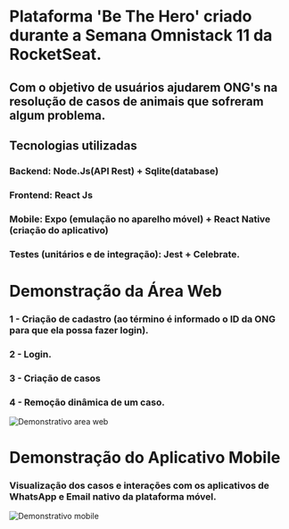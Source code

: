 # Plataforma 'Be The Hero' criado durante a Semana Omnistack 11 da RocketSeat.
## Com o objetivo de usuários ajudarem ONG's na resolução de casos de animais que sofreram algum problema.

## Tecnologias utilizadas
### Backend: Node.Js(API Rest) + Sqlite(database)
### Frontend: React Js
### Mobile: Expo (emulação no aparelho móvel) + React Native (criação do aplicativo)

### Testes (unitários e de integração): Jest + Celebrate.

# Demonstração da Área Web
### 1 - Criação de cadastro (ao término é informado o ID da ONG para que ela possa fazer login).
### 2 - Login.
### 3 - Criação de casos
### 4 - Remoção dinâmica de um caso.

![Demonstrativo area web](https://github.com/Matheuscruztj/Semana_Omnistack_11/blob/master/poc/inscricao_web.gif)

# Demonstração do Aplicativo Mobile
### Visualização dos casos e interações com os aplicativos de WhatsApp e Email nativo da plataforma móvel.
![Demonstrativo mobile](https://github.com/Matheuscruztj/Semana_Omnistack_11/blob/master/poc/aplicativo_mobile.gif)
